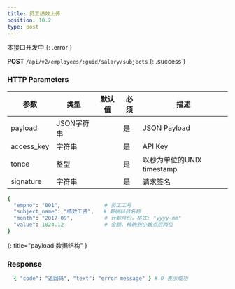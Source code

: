 ```yaml
---
title: 员工绩效上传
position: 10.2
type: post
---
```


本接口开发中
{: .error }

**POST** `/api/v2/employees/:guid/salary/subjects`
{: .success }



### HTTP Parameters

参数       | 类型       | 默认值 | 必须 | 描述
-----------|------------|--------|------|----------------------------|
payload    | JSON字符串 |        | 是   | JSON Payload
access_key | 字符串     |        | 是   | API Key
tonce      | 整型       |        | 是   | 以秒为单位的UNIX timestamp
signature  | 字符串     |        | 是   | 请求签名


``` ruby
{
  "empno": "001",              # 员工工号
  "subject_name": "绩效工资",   # 薪酬科目名称
  "month": "2017-09",          # 计薪月份，格式: "yyyy-mm"
  "value": 1024.12             # 金额，精确到小数点后两位
}
```
{: title="payload 数据结构" }

### Response

~~~ ruby
  { "code": "返回码", "text": "error message" } # 0 表示成功
~~~

